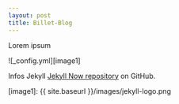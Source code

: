```yaml
---
layout: post
title: Billet-Blog
---
```


Lorem ipsum

![_config.yml][image1]


Infos Jekyll [Jekyll Now repository](https://github.com/barryclark/jekyll-now) on GitHub.


[image1]: {{ site.baseurl }}/images/jekyll-logo.png
